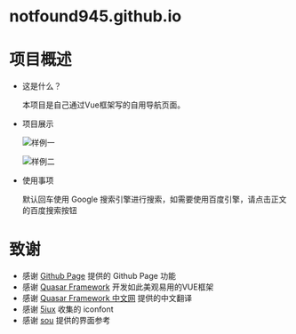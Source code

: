 # notfound945.github.io
# 项目概述

+ 这是什么？
  
  本项目是自己通过Vue框架写的自用导航页面。

+ 项目展示

  ![样例一](http://ww1.sinaimg.cn/large/007eYQjmgy1gkr8adxupaj311y0idt8u.jpg)
  
  ![样例二](http://ww1.sinaimg.cn/large/007eYQjmgy1gkr892gpcnj311y0ibt9a.jpg)

+ 使用事项
  
  默认回车使用 Google 搜索引擎进行搜索，如需要使用百度引擎，请点击正文的百度搜索按钮

# 致谢

+ 感谢 [Github Page](https://pages.github.com/) 提供的 Github Page 功能
+ 感谢 [Quasar Framework](https://github.com/quasarframework) 开发如此美观易用的VUE框架
+ 感谢 [Quasar Framework 中文网](http://www.quasarchs.com/) 提供的中文翻译
+ 感谢 [5iux](https://github.com/5iux/5iux.github.io) 收集的 iconfont
+ 感谢 [sou](https://github.com/5iux/sou) 提供的界面参考
